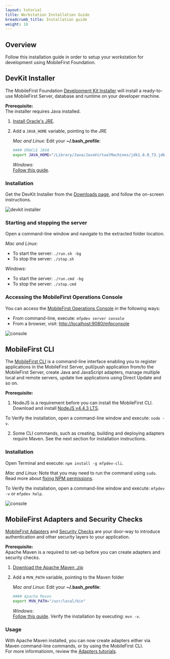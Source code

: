 ```yaml
---
layout: tutorial
title: Workstation Installation Guide
breadcrumb_title: Installation guide
weight: 10
---
```

## Overview
Follow this installation guide in order to setup your workstation for development using MobileFirst Foundation.

## DevKit Installer
The MobileFirst Foundation [Development Kit Installer]({{site.baseurl}}/tutorials/en/foundation/8.0/setting-up-your-development-environment/mobilefirst-development-environment) will install a ready-to-use MobileFirst Server, database and runtime on your developer machine.  

**Prerequisite:**  
The installer requires Java installed.

1. [Install Oracle's JRE](http://www.oracle.com/technetwork/java/javase/downloads/jre8-downloads-2133155.html).
    
2. Add a `JAVA_HOME` variable, pointing to the JRE

    *Mac and Linux:* Edit your **~/.bash_profile**:
    
    ```bash
    #### ORACLE JAVA
    export JAVA_HOME="/Library/Java/JavaVirtualMachines/jdk1.8.0_73.jdk/Contents/Home"
    ```
    
    *Windows:*  
    [Follow this guide](https://confluence.atlassian.com/doc/setting-the-java_home-variable-in-windows-8895.html).

### Installation
Get the DevKit Installer from the [Downloads page]({{site.baseurl}}/downloads/), and follow the on-screen instructions.

![devkit installer](devkit-installer.png)

### Starting and stopping the server
Open a command-line window and navigate to the extracted folder location.

*Mac and Linux:*  

* To start the server: `./run.sh -bg`
* To stop the server: `./stop.sh`

*Windows:*  

* To start the server: `./run.cmd -bg`
* To stop the server: `./stop.cmd`

### Accessing the MobileFirst Operations Console
You can access the [MobileFirst Operations Console]({{site.baseurl}}/tutorials/en/foundation/8.0/setting-up-your-development-environment/console/) in the following ways:

* From command-line, execute: `mfpdev server console`
* From a browser, visit: [http://localhost:9080/mfpconsole](http://localhost:9080/mfpconsole)

![console]({{site.baseurl}}/tutorials/en/foundation/8.0/setting-up-your-development-environment/console/dashboard.png)

## MobileFirst CLI
The [MobileFirst CLI]({{site.baseurl}}/tutorials/en/foundation/8.0/using-the-mfpf-sdk/using-mobilefirst-cli-to-manage-mobilefirst-artifacts) is a command-line interface enabling you to register applications in the MobileFirst Server, pull/push application from/to the MobileFirst Server, create Java and JavaScript adapters, manage multiple local and remote servers, update live applications using Direct Update and so on.

**Prerequisite:**  
1. NodeJS is a requirement before you can install the MobileFirst CLI.  
 Download and install [NodeJS v4.4.3 LTS](https://nodejs.org/en/).

 To Verify the installation, open a command-line window and execute: `node -v`.

2. Some CLI commands, such as creating, building and deploying adapters require Maven. See the next section for installation instructions.

### Installation 
Open Terminal and execute: `npm install -g mfpdev-cli`.  

*Mac and Linux:* Note that you may need to run the command using `sudo`.  
Read more about [fixing NPM permissions](https://docs.npmjs.com/getting-started/fixing-npm-permissions).
    
To Verify the installation, open a command-line window and execute: `mfpdev -v` or `mfpdev help`.

![console](mfpdev-cli.png)

## MobileFirst Adapters and Security Checks
[MobileFirst Adapters]({{site.baseurl}}/tutorials/en/foundation/8.0/adapters) and [Security Checks]({{site.baseurl}}/tutorials/en/foundation/8.0/authentication-and-security) are your door-way to introduce authentication and other security layers to your application.

**Prerequisite:**  
Apache Maven is a required to set-up before you can create adapters and security checks.  
    
1. [Download the Apache Maven .zip](https://maven.apache.org/download.cgi)
2. Add a `MVN_PATH` variable, pointing to the Maven folder
    
    *Mac and Linux:* Edit your **~/.bash_profile**:
    
    ```bash
    #### Apache Maven
    export MVN_PATH="/usr/local/bin"
    ```

    *Windows:*  
    [Follow this guide](http://crunchify.com/how-to-setupinstall-maven-classpath-variable-on-windows-7/).
Verify the installation by executing: `mvn -v`.

### Usage
With Apache Maven installed, you can now create adapters either via Maven command-line commands, or by using the MobileFirst CLI.  
For more informationm, review the [Adapters tutorials]({{site.baseurl}}/tutorials/en/foundation/8.0/adapters).

